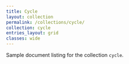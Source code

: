 ```yaml
---
title: Cycle
layout: collection
permalink: /collections/cycle/
collection: cycle
entries_layout: grid
classes: wide
---
```


Sample document listing for the collection `cycle`.